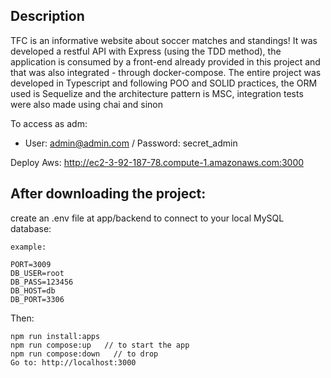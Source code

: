 ## Description

TFC is an informative website about soccer matches and standings! It was developed a restful API with Express (using the TDD method), the application is consumed by a front-end already provided in this project and that was also integrated - through docker-compose. The entire project was developed in Typescript and following POO and SOLID practices, the ORM used is Sequelize and the architecture pattern is MSC, integration tests were also made using chai and sinon

To access as adm:
-  User: admin@admin.com / Password: secret_admin


Deploy Aws: http://ec2-3-92-187-78.compute-1.amazonaws.com:3000

## After downloading the project:
create an .env file at app/backend to connect to your local MySQL database:
```
example:

PORT=3009
DB_USER=root
DB_PASS=123456
DB_HOST=db
DB_PORT=3306
```

Then:

```
npm run install:apps
npm run compose:up   // to start the app
npm run compose:down   // to drop
Go to: http://localhost:3000
```
